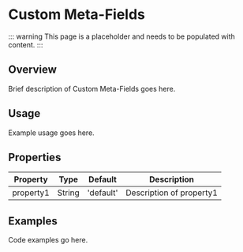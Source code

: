 # Custom Meta-Fields

::: warning
This page is a placeholder and needs to be populated with content.
:::

## Overview

Brief description of Custom Meta-Fields goes here.

## Usage

Example usage goes here.

## Properties

| Property | Type | Default | Description |
|----------|------|---------|-------------|
| property1 | String | 'default' | Description of property1 |

## Examples

Code examples go here.
